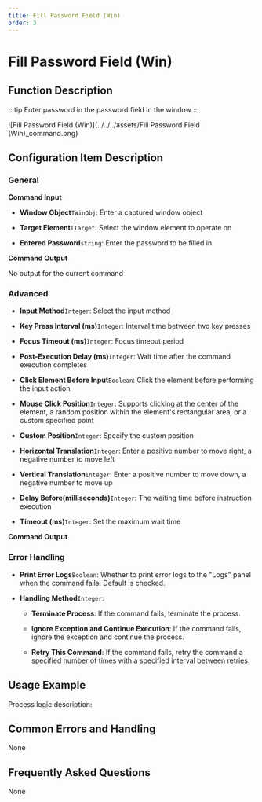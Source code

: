 ```yaml
---
title: Fill Password Field (Win)
order: 3
---
```


# Fill Password Field (Win)

## Function Description

:::tip 
Enter password in the password field in the window
:::

![Fill Password Field (Win)](../../../assets/Fill Password Field (Win)_command.png)

## Configuration Item Description

### General

**Command Input**

- **Window Object**`TWinObj`: Enter a captured window object

- **Target Element**`TTarget`: Select the window element to operate on

- **Entered Password**`string`: Enter the password to be filled in


**Command Output**

No output for the current command

### Advanced

- **Input Method**`Integer`: Select the input method

- **Key Press Interval (ms)**`Integer`: Interval time between two key presses

- **Focus Timeout (ms)**`Integer`: Focus timeout period

- **Post-Execution Delay (ms)**`Integer`: Wait time after the command execution completes

- **Click Element Before Input**`Boolean`: Click the element before performing the input action

- **Mouse Click Position**`Integer`: Supports clicking at the center of the element, a random position within the element's rectangular area, or a custom specified point

- **Custom Position**`Integer`: Specify the custom position

- **Horizontal Translation**`Integer`: Enter a positive number to move right, a negative number to move left

- **Vertical Translation**`Integer`: Enter a positive number to move down, a negative number to move up

- **Delay Before(milliseconds)**`Integer`: The waiting time before instruction execution

- **Timeout (ms)**`Integer`: Set the maximum wait time


**Command Output**

### Error Handling

- **Print Error Logs**`Boolean`: Whether to print error logs to the "Logs" panel when the command fails. Default is checked. 

- **Handling Method**`Integer`:

    - **Terminate Process**: If the command fails, terminate the process.

    - **Ignore Exception and Continue Execution**: If the command fails, ignore the exception and continue the process.

    - **Retry This Command**: If the command fails, retry the command a specified number of times with a specified interval between retries.

## Usage Example

Process logic description:

## Common Errors and Handling

None

## Frequently Asked Questions

None

